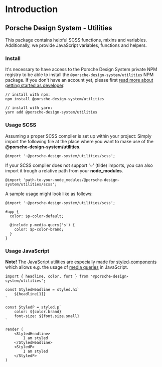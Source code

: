 # Introduction

## Porsche Design System - Utilities

This package contains helpful SCSS functions, mixins and variables.
Additionally, we provide JavaScript variables, functions and helpers.

### Install
It's necessary to have access to the Porsche Design System private NPM registry to be able to install the `@porsche-design-system/utilities` NPM package. 
If you don't have an account yet, please first [read more about getting started as developer](#/start-coding/introduction).

```
// install with npm:
npm install @porsche-design-system/utilities

// install with yarn:
yarn add @porsche-design-system/utilities
```

### Usage SCSS

Assuming a proper SCSS compiler is set up within your project: Simply import the following file 
at the place where you want to make use of the **@porsche-design-system/utilities**.

```
@import '~@porsche-design-system/utilities/scss';
```

If your SCSS compiler does not support '~' (tilde) imports, you can also import it trough a relative path from your **node_modules**.

```
@import 'path-to-your-node_modules/@porsche-design-system/utilities/scss';
```

A sample usage might look like as follows:

```
@import '~@porsche-design-system/utilities/scss';

#app {
  color: $p-color-default;
  
  @include p-media-query('s') {
    color: $p-color-brand;
  }
}
```

### Usage JavaScript

**Note!** The JavaScript utilities are especially made for [styled-components](https://styled-components.com) which allows e.g. the usage of [media queries](https://developer.mozilla.org/de/docs/Web/CSS/Media_Queries/Using_media_queries) in JavaScript. 

```
import { headline, color, font } from '@porsche-design-system/utilities';

const StyledHeadline = styled.h1`
    ${headline[1]}
`

const StyledP = styled.p`
    color: ${color.brand}
    font-size: ${font.size.small} 
`

render (
    <StyledHeadline>
        I am styled
    </StyledHeadline>
    <StyledP>
        I am styled
    </StyledP>
)
```